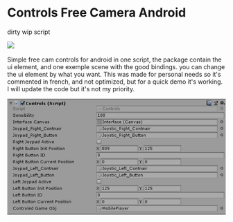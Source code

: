 # Controls Free Camera Android  
dirty wip script

![](https://github.com/MatthisPralat/Unity_scripts/blob/master/Android_Control/Android_Free_Camera_Control_img_doc/InGameCapture.gif?raw=true)

Simple free cam controls for android in one script, the package contain the ui element, and one exemple scene with the good bindings.
you can change the ui element by what you want. This was made for personal needs so it's commented in french, and not optimized, but for a quick demo it's working. I will update the code but it's not my priority.

![](https://raw.githubusercontent.com/MatthisPralat/Unity_scripts/master/Android_Control/Android_Free_Camera_Control_img_doc/ScriptInputs.PNG?raw=true)
